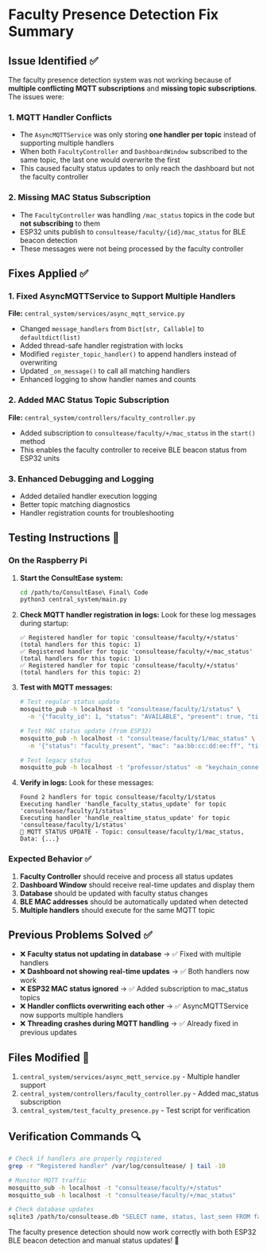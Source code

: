 # Faculty Presence Detection Fix Summary

## Issue Identified ✅

The faculty presence detection system was not working because of **multiple conflicting MQTT subscriptions** and **missing topic subscriptions**. The issues were:

### 1. MQTT Handler Conflicts
- The `AsyncMQTTService` was only storing **one handler per topic** instead of supporting multiple handlers
- When both `FacultyController` and `DashboardWindow` subscribed to the same topic, the last one would overwrite the first
- This caused faculty status updates to only reach the dashboard but not the faculty controller

### 2. Missing MAC Status Subscription  
- The `FacultyController` was handling `/mac_status` topics in the code but **not subscribing** to them
- ESP32 units publish to `consultease/faculty/{id}/mac_status` for BLE beacon detection
- These messages were not being processed by the faculty controller

## Fixes Applied ✅

### 1. Fixed AsyncMQTTService to Support Multiple Handlers

**File:** `central_system/services/async_mqtt_service.py`

- Changed `message_handlers` from `Dict[str, Callable]` to `defaultdict(list)` 
- Added thread-safe handler registration with locks
- Modified `register_topic_handler()` to append handlers instead of overwriting
- Updated `_on_message()` to call all matching handlers
- Enhanced logging to show handler names and counts

### 2. Added MAC Status Topic Subscription

**File:** `central_system/controllers/faculty_controller.py`

- Added subscription to `consultease/faculty/+/mac_status` in the `start()` method
- This enables the faculty controller to receive BLE beacon status from ESP32 units

### 3. Enhanced Debugging and Logging

- Added detailed handler execution logging
- Better topic matching diagnostics
- Handler registration counts for troubleshooting

## Testing Instructions 🧪

### On the Raspberry Pi

1. **Start the ConsultEase system:**
   ```bash
   cd /path/to/ConsultEase\ Final\ Code
   python3 central_system/main.py
   ```

2. **Check MQTT handler registration in logs:**
   Look for these log messages during startup:
   ```
   ✅ Registered handler for topic 'consultease/faculty/+/status' (total handlers for this topic: 1)
   ✅ Registered handler for topic 'consultease/faculty/+/mac_status' (total handlers for this topic: 1)
   ✅ Registered handler for topic 'consultease/faculty/+/status' (total handlers for this topic: 2)
   ```

3. **Test with MQTT messages:**
   ```bash
   # Test regular status update
   mosquitto_pub -h localhost -t "consultease/faculty/1/status" \
     -m '{"faculty_id": 1, "status": "AVAILABLE", "present": true, "timestamp": 1733467200}'

   # Test MAC status update (from ESP32)
   mosquitto_pub -h localhost -t "consultease/faculty/1/mac_status" \
     -m '{"status": "faculty_present", "mac": "aa:bb:cc:dd:ee:ff", "timestamp": 1733467200}'

   # Test legacy status
   mosquitto_pub -h localhost -t "professor/status" -m "keychain_connected"
   ```

4. **Verify in logs:**
   Look for these messages:
   ```
   Found 2 handlers for topic consultease/faculty/1/status
   Executing handler 'handle_faculty_status_update' for topic 'consultease/faculty/1/status'
   Executing handler 'handle_realtime_status_update' for topic 'consultease/faculty/1/status'
   🔄 MQTT STATUS UPDATE - Topic: consultease/faculty/1/mac_status, Data: {...}
   ```

### Expected Behavior ✅

1. **Faculty Controller** should receive and process all status updates
2. **Dashboard Window** should receive real-time updates and display them
3. **Database** should be updated with faculty status changes
4. **BLE MAC addresses** should be automatically updated when detected
5. **Multiple handlers** should execute for the same MQTT topic

## Previous Problems Solved ✅

- ❌ **Faculty status not updating in database** → ✅ Fixed with multiple handlers
- ❌ **Dashboard not showing real-time updates** → ✅ Both handlers now work
- ❌ **ESP32 MAC status ignored** → ✅ Added subscription to mac_status topics
- ❌ **Handler conflicts overwriting each other** → ✅ AsyncMQTTService now supports multiple handlers
- ❌ **Threading crashes during MQTT handling** → ✅ Already fixed in previous updates

## Files Modified 📝

1. `central_system/services/async_mqtt_service.py` - Multiple handler support
2. `central_system/controllers/faculty_controller.py` - Added mac_status subscription
3. `central_system/test_faculty_presence.py` - Test script for verification

## Verification Commands 🔍

```bash
# Check if handlers are properly registered
grep -r "Registered handler" /var/log/consultease/ | tail -10

# Monitor MQTT traffic
mosquitto_sub -h localhost -t "consultease/faculty/+/status"
mosquitto_sub -h localhost -t "consultease/faculty/+/mac_status"

# Check database updates
sqlite3 /path/to/consultease.db "SELECT name, status, last_seen FROM faculty ORDER BY last_seen DESC;"
```

The faculty presence detection should now work correctly with both ESP32 BLE beacon detection and manual status updates! 🎉 